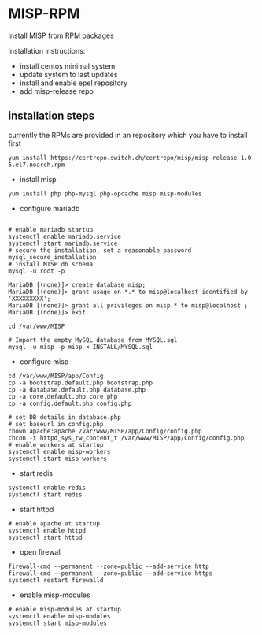 # MISP-RPM

Install MISP from RPM packages

Installation instructions:

- install centos minimal system
- update system to last updates
- install and enable epel repository
- add misp-release repo

## installation steps
currently the RPMs are provided in an repository which you have to install first
```
yum install https://certrepo.switch.ch/certrepo/misp/misp-release-1.0-5.el7.noarch.rpm
```

- install misp

```
yum install php php-mysql php-opcache misp misp-modules
```

- configure mariadb

```

# enable mariadb startup
systemctl enable mariadb.service
systemctl start mariadb.service
# secure the installation, set a reasonable password
mysql_secure_installation
# install MISP db schema
mysql -u root -p

MariaDB [(none)]> create database misp;
MariaDB [(none)]> grant usage on *.* to misp@localhost identified by 'XXXXXXXXX';
MariaDB [(none)]> grant all privileges on misp.* to misp@localhost ;
MariaDB [(none)]> exit

cd /var/www/MISP

# Import the empty MySQL database from MYSQL.sql
mysql -u misp -p misp < INSTALL/MYSQL.sql
```

- configure misp

```
cd /var/www/MISP/app/Config
cp -a bootstrap.default.php bootstrap.php
cp -a database.default.php database.php
cp -a core.default.php core.php
cp -a config.default.php config.php

# set DB details in database.php
# set baseurl in config.php
chown apache:apache /var/www/MISP/app/Config/config.php
chcon -t httpd_sys_rw_content_t /var/www/MISP/app/Config/config.php
# enable workers at startup
systemctl enable misp-workers
systemctl start misp-workers
```

- start redis

```
systemctl enable redis
systemctl start redis
```

- start httpd

```
# enable apache at startup
systemctl enable httpd
systemctl start httpd
```

- open firewall

```
firewall-cmd --permanent --zone=public --add-service http
firewall-cmd --permanent --zone=public --add-service https
systemctl restart firewalld
```

- enable misp-modules
```
# enable misp-modules at startup
systemctl enable misp-modules
systemctl start misp-modules
```
